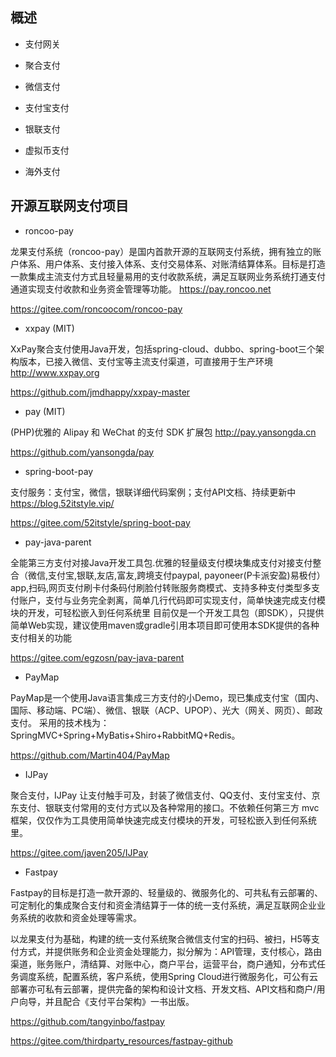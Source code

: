 
## 概述

* 支付网关

* 聚合支付

* 微信支付

* 支付宝支付

* 银联支付

* 虚拟币支付

* 海外支付


## 开源互联网支付项目

* roncoo-pay

龙果支付系统（roncoo-pay）是国内首款开源的互联网支付系统，拥有独立的账户体系、用户体系、支付接入体系、支付交易体系、对账清结算体系。目标是打造一款集成主流支付方式且轻量易用的支付收款系统，满足互联网业务系统打通支付通道实现支付收款和业务资金管理等功能。
https://pay.roncoo.net

https://gitee.com/roncoocom/roncoo-pay

* xxpay (MIT)

XxPay聚合支付使用Java开发，包括spring-cloud、dubbo、spring-boot三个架构版本，已接入微信、支付宝等主流支付渠道，可直接用于生产环境 http://www.xxpay.org

https://github.com/jmdhappy/xxpay-master

* pay (MIT)

(PHP)优雅的 Alipay 和 WeChat 的支付 SDK 扩展包 http://pay.yansongda.cn

https://github.com/yansongda/pay

* spring-boot-pay

支付服务：支付宝，微信，银联详细代码案例；支付API文档、持续更新中
https://blog.52itstyle.vip/

https://gitee.com/52itstyle/spring-boot-pay

* pay-java-parent

全能第三方支付对接Java开发工具包.优雅的轻量级支付模块集成支付对接支付整合（微信,支付宝,银联,友店,富友,跨境支付paypal, payoneer(P卡派安盈)易极付）app,扫码,网页支付刷卡付条码付刷脸付转账服务商模式、支持多种支付类型多支付账户，支付与业务完全剥离，简单几行代码即可实现支付，简单快速完成支付模块的开发，可轻松嵌入到任何系统里 目前仅是一个开发工具包（即SDK），只提供简单Web实现，建议使用maven或gradle引用本项目即可使用本SDK提供的各种支付相关的功能

https://gitee.com/egzosn/pay-java-parent


* PayMap

PayMap是一个使用Java语言集成三方支付的小Demo，现已集成支付宝（国内、国际、移动端、PC端）、微信、银联（ACP、UPOP）、光大（网关、网页）、邮政支付。
采用的技术栈为：SpringMVC+Spring+MyBatis+Shiro+RabbitMQ+Redis。

https://github.com/Martin404/PayMap

* IJPay

聚合支付，IJPay 让支付触手可及，封装了微信支付、QQ支付、支付宝支付、京东支付、银联支付常用的支付方式以及各种常用的接口。不依赖任何第三方 mvc 框架，仅仅作为工具使用简单快速完成支付模块的开发，可轻松嵌入到任何系统里。

https://gitee.com/javen205/IJPay

* Fastpay

Fastpay的目标是打造一款开源的、轻量级的、微服务化的、可共私有云部署的、可定制化的集成聚合支付和资金清结算于一体的统一支付系统，满足互联网企业业务系统的收款和资金处理等需求。

以龙果支付为基础，构建的统一支付系统聚合微信支付宝的扫码、被扫，H5等支付方式，并提供账务和企业资金处理能力，拟分解为：API管理，支付核心，路由渠道，账务账户，清结算、对账中心，商户平台，运营平台，商户通知，分布式任务调度系统，配置系统，客户系统，使用Spring Cloud进行微服务化，可公有云部署亦可私有云部署，提供完备的架构和设计文档、开发文档、API文档和商户/用户向导，并且配合《支付平台架构》一书出版。

https://github.com/tangyinbo/fastpay

https://gitee.com/thirdparty_resources/fastpay-github
